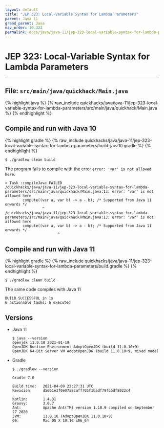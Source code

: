 ```yaml
---
layout: default
title: "JEP 323: Local-Variable Syntax for Lambda Parameters"
parent: Java 11
grand_parent: Java
nav_order: 10.323
permalink: docs/java/java-11/jep-323-local-variable-syntax-for-lambda-parameters/
---
```


# JEP 323: Local-Variable Syntax for Lambda Parameters

---

## File: `src/main/java/quickhack/Main.java`

{% highlight java %}
{% raw_include quickhacks/java/java-11/jep-323-local-variable-syntax-for-lambda-parameters/src/main/java/quickhack/Main.java %}
{% endhighlight %}

## Compile and run with Java 10

{% highlight gradle %}
{% raw_include quickhacks/java/java-11/jep-323-local-variable-syntax-for-lambda-parameters/build-java10.gradle %}
{% endhighlight %}

```console
$ ./gradlew clean build
```

The program fails to compile with the error `error: 'var' is not allowed here`.

```
> Task :compileJava FAILED
/quickhacks/java/java-11/jep-323-local-variable-syntax-for-lambda-parameters/src/main/java/quickhack/Main.java:13: error: 'var' is not allowed here
        compute((var a, var b) -> a - b); /* Supported from Java 11 onwards */
                 ^
/quickhacks/java/java-11/jep-323-local-variable-syntax-for-lambda-parameters/src/main/java/quickhack/Main.java:13: error: 'var' is not allowed here
        compute((var a, var b) -> a - b); /* Supported from Java 11 onwards */
                        ^
```

## Compile and run with Java 11

{% highlight gradle %}
{% raw_include quickhacks/java/java-11/jep-323-local-variable-syntax-for-lambda-parameters/build.gradle %}
{% endhighlight %}

```console
$ ./gradlew clean build
```

The same code compiles with Java 11

```console
BUILD SUCCESSFUL in 1s
6 actionable tasks: 6 executed
```

## Versions

- Java 11

  ```console
  $ java --version
  openjdk 11.0.10 2021-01-19
  OpenJDK Runtime Environment AdoptOpenJDK (build 11.0.10+9)
  OpenJDK 64-Bit Server VM AdoptOpenJDK (build 11.0.10+9, mixed mode)
  ```

- Gradle

  ```console
  $ ./gradlew --version

  Gradle 7.0

  Build time:   2021-04-09 22:27:31 UTC
  Revision:     d5661e3f0e07a8caff705f1badf79fb5df8022c4

  Kotlin:       1.4.31
  Groovy:       3.0.7
  Ant:          Apache Ant(TM) version 1.10.9 compiled on September 27 2020
  JVM:          11.0.10 (AdoptOpenJDK 11.0.10+9)
  OS:           Mac OS X 10.16 x86_64
  ```
